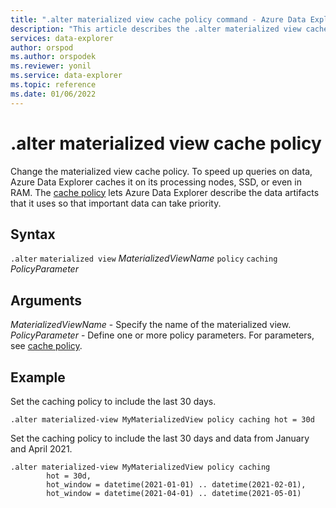 ```yaml
---
title: ".alter materialized view cache policy command - Azure Data Explorer"
description: "This article describes the .alter materialized view cache policy command in Azure Data Explorer."
services: data-explorer
author: orspod
ms.author: orspodek
ms.reviewer: yonil
ms.service: data-explorer
ms.topic: reference
ms.date: 01/06/2022
---
```

# .alter materialized view cache policy

Change the materialized view cache policy. To speed up queries on data, Azure Data Explorer caches it on its processing nodes, SSD, or even in RAM. The [cache policy](cachepolicy.md) lets Azure Data Explorer describe the data artifacts that it uses so that important data can take priority.

## Syntax

`.alter` `materialized view` *MaterializedViewName* `policy` `caching` *PolicyParameter*

## Arguments

*MaterializedViewName* - Specify the name of the materialized view. 
*PolicyParameter* - Define one or more policy parameters. For parameters, see [cache policy](cachepolicy.md). 

## Example

Set the caching policy to include the last 30 days.

```kusto
.alter materialized-view MyMaterializedView policy caching hot = 30d
```

Set the caching policy to include the last 30 days and data from January and April 2021.

```kusto
.alter materialized-view MyMaterializedView policy caching 
        hot = 30d,
        hot_window = datetime(2021-01-01) .. datetime(2021-02-01),
        hot_window = datetime(2021-04-01) .. datetime(2021-05-01)
```
